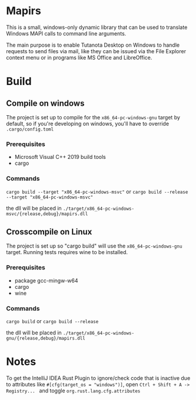 # Mapirs

This is a small, windows-only dynamic library that can be used to translate Windows MAPI calls to command line
arguments.

The main purpose is to enable Tutanota Desktop on Windows to handle requests to send files via mail, like they can be
issued via the File Explorer context menu or in programs like MS Office and LibreOffice.

# Build

## Compile on windows

The project is set up to compile for the `x86_64-pc-windows-gnu` target by default, so if you're developing on windows,
you'll have to override `.cargo/config.toml`

### Prerequisites

* Microsoft Visual C++ 2019 build tools
* cargo

### Commands

`cargo build --target "x86_64-pc-windows-msvc"` or
`cargo build --release --target "x86_64-pc-windows-msvc"`

the dll will be placed in `./target/x86_64-pc-windows-msvc/{release,debug}/mapirs.dll`

## Crosscompile on Linux

The project is set up so "cargo build" will use the `x86_64-pc-windows-gnu` target. Running tests requires wine to be
installed.

### Prerequisites

* package gcc-mingw-w64
* cargo
* wine

### Commands

`cargo build` or
`cargo build --release`

the dll will be placed in `./target/x86_64-pc-windows-gnu/{release,debug}/mapirs.dll`

# Notes

To get the IntelliJ IDEA Rust Plugin to ignore/check code that is inactive due to attributes like
`#[cfg(target_os = "windows")]`, open `Ctrl + Shift + A -> Registry... ` and toggle `org.rust.lang.cfg.attributes`